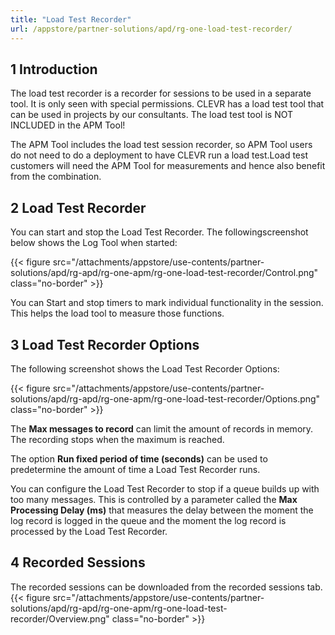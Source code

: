 ```yaml
---
title: "Load Test Recorder"
url: /appstore/partner-solutions/apd/rg-one-load-test-recorder/
---
```


## 1 Introduction

The load test recorder is a recorder for sessions to be used in a separate tool. It is only seen with 
special permissions. CLEVR has a load test tool that can be used in projects by our consultants. 
The load test tool is NOT INCLUDED in the APM Tool!

The APM Tool includes the load test session recorder, so APM Tool users do not need to do a deployment to have CLEVR run a load test.Load test customers will need the APM Tool for measurements  and hence also benefit from the combination. 

## 2 Load Test Recorder

You can start and stop the Load Test Recorder. The followingscreenshot below shows the Log Tool when started:

{{< figure src="/attachments/appstore/use-contents/partner-solutions/apd/rg-apd/rg-one-apm/rg-one-load-test-recorder/Control.png" class="no-border" >}}

You can Start and stop timers to mark individual functionality in the session. This helps the load tool to measure those functions.

## 3 Load Test Recorder Options

The following screenshot shows the Load Test Recorder Options:

{{< figure src="/attachments/appstore/use-contents/partner-solutions/apd/rg-apd/rg-one-apm/rg-one-load-test-recorder/Options.png" class="no-border" >}}

The **Max messages to record** can limit the amount of records in memory. The recording stops when the maximum is reached.

The option **Run fixed period of time (seconds)** can be used to predetermine the amount of time a Load Test Recorder runs.

You can configure the Load Test Recorder to stop if a queue builds up with too many messages. This is controlled by a parameter called the **Max Processing Delay (ms)** that measures the delay between the moment the log record is logged in the queue and the moment the log record is processed by the Load Test Recorder.

## 4 Recorded Sessions

The recorded sessions can be downloaded from the recorded sessions tab.
{{< figure src="/attachments/appstore/use-contents/partner-solutions/apd/rg-apd/rg-one-apm/rg-one-load-test-recorder/Overview.png" class="no-border" >}}
